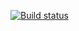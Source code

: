 [![Build status](https://ci.appveyor.com/api/projects/status/kqf07ec6rwyq2wrh?svg=true)](https://ci.appveyor.com/project/EliseevaOL/ra16-props-films)
